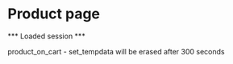 

# Product page

*** Loaded session ***

product_on_cart 
	- set_tempdata will be erased after 300 seconds



